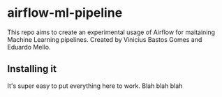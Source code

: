 # airflow-ml-pipeline

This repo aims to create an experimental usage of Airflow for maitaining Machine Learning pipelines.
Created by Vinicius Bastos Gomes and Eduardo Mello.

## Installing it 

It's super easy to put everything here to work.
Blah blah blah
